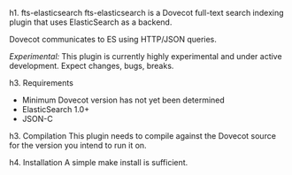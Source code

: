 h1. fts-elasticsearch
fts-elasticsearch is a Dovecot full-text search indexing plugin that uses ElasticSearch as a backend.

Dovecot communicates to ES using HTTP/JSON queries.

*Experimental:*
This plugin is currently highly experimental and under active development. Expect changes, bugs, breaks.

h3. Requirements
* Minimum Dovecot version has not yet been determined
* ElasticSearch 1.0+
* JSON-C

h3. Compilation
This plugin needs to compile against the Dovecot source for the version you intend to run it on.

h4. Installation
A simple make install is sufficient. 